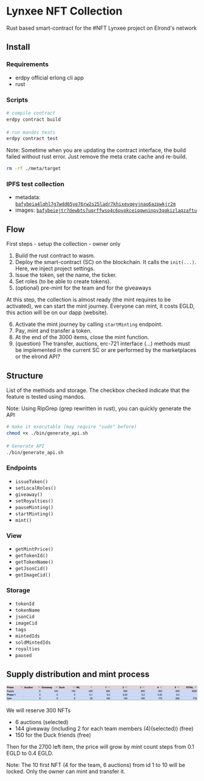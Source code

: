 # Lynxee NFT Collection

Rust based smart-contract for the #NFT Lynxee project on Elrond's network

## Install

### Requirements

- erdpy official erlong cli app
- rust

### Scripts

```bash
# compile contract
erdpy contract build

# run mandos tests
erdpy contract test
```

Note: Sometime when you are updating the contract interface, the build failed without rust error. Just remove the meta crate cache and re-build.

```sh
rm -rf ./meta/target
```

### IPFS test collection

- metadata: [`bafybeia4lqhl7g7wdd65ye76rw2s25ladr7khixevqeyjnao6azpwkjr2m`](https://bafybeia4lqhl7g7wdd65ye76rw2s25ladr7khixevqeyjnao6azpwkjr2m.ipfs.dweb.link/)
- images: [`bafybeiejtr7dewbts7uqrffwso4c6pvpkceiqqwninpv3qqkizlaqzaftu`](https://bafybeiejtr7dewbts7uqrffwso4c6pvpkceiqqwninpv3qqkizlaqzaftu.ipfs.dweb.link/)

## Flow

First steps - setup the collection - owner only

1. Build the rust contract to wasm.
2. Deploy the smart-contract (SC) on the blockchain. It calls the `init(...)`. Here, we inject project settings.
3. Issue the token, set the name, the ticker.
4. Set roles (to be able to create tokens).
5. (optional) pre-mint for the team and for the giveaways

At this step, the collection is almost ready (the mint requires to be activated), we can start the mint journey.
Everyone can mint, it costs EGLD, this action will be on our dapp (website).

6. Activate the mint journey by calling `startMinting` endpoint.
7. Pay, mint and transfer a token.
8. At the end of the 3000 items, close the mint function.
9. (question) The transfer, auctions, erc-721 interface (...) methods must be implemented in the current SC or are performed by the marketplaces or the elrond API?

## Structure

List of the methods and storage. The checkbox checked indicate that the feature is tested using mandos.

Note: Using RipGrep (grep rewritten in rust), you can quickly generate the API

```sh
# make it executable (may require "sudo" before)
chmod +x ./bin/generate_api.sh

# Generate API
./bin/generate_api.sh
```

### Endpoints

- `issueToken()`
- `setLocalRoles()`
- `giveaway()`
- `setRoyalties()`
- `pauseMinting()`
- `startMinting()`
- `mint()`

### View

- `getMintPrice()`
- `getTokenId()`
- `getTokenName()`
- `getJsonCid()`
- `getImageCid()`

### Storage

- `tokenId`
- `tokenName`
- `jsonCid`
- `imageCid`
- `tags`
- `mintedIds`
- `soldMintedIds`
- `royalties`
- `paused`

## Supply distribution and mint process

![repartition](./supply-repartition.png)

We will reserve 300 NFTs

- 6 auctions (selected)
- 144 giveaway (including 2 for each team members (4)(selected)) (free)
- 150 for the Duck friends (free)

Then for the 2700 left item, the price will grow by mint count steps from 0.1 EGLD to 0.4 EGLD.

Note: The 10 first NFT (4 for the team, 6 auctions)  from id 1 to 10 will be locked. Only the owner can mint and transfer it.
